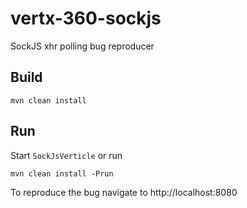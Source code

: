 # vertx-360-sockjs
SockJS xhr polling bug reproducer

## Build
``
mvn clean install
``

## Run
Start ``SockJsVerticle`` or run
```
mvn clean install -Prun
```

To reproduce the bug navigate to http://localhost:8080